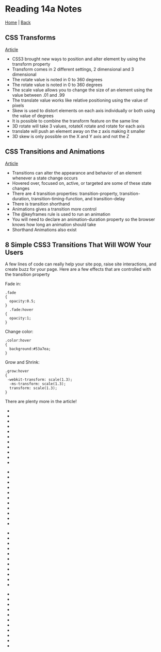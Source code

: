 # Reading 14a Notes

[Home](/README.md) | [Back](/201-main/201TableofContents.md)

## CSS Transforms

[Article](https://learn.shayhowe.com/advanced-html-css/css-transforms/)

<ul>
  <li>CSS3 brought new ways to position and alter element by using the transform property </li>
  <li>Transform comes in 2 different settings, 2 dimensional and 3 dimensional</li>
  <li>The rotate value is noted in 0 to 360 degrees </li>
  <li>The rotate value is noted in 0 to 360 degrees </li>
  <li>The scale value allows you to change the size of an element using the value between .01 and .99</li>
  <li>The translate value works like relative positioning using the value of pixels</li>
  <li> Skew is used to distort elements on each axis individually or both using the value of degrees</li>
  <li>It is possible to combine the transform feature on the same line</li>
  <li>3D rotate will take 3 values, rotateX rotate and rotate for each axis</li>
  <li>translate will push an element away on the z axis making it smaller</li>
  <li>3D skew is only possible on the X and Y axis and not the Z</li>
</ul>

## CSS Transitions and Animations

[Article](https://learn.shayhowe.com/advanced-html-css/transitions-animations/)

<ul>
  <li>Transitions can alter the appearance and behavior of an element whenever a state change occurs</li>
  <li>Hovered over, focused on, active, or targeted are some of these state changes</li>
  <li>There are 4 transition properties: transition-property, transition-duration, transition-timing-function, and transition-delay </li>
  <li>There is transition shorthand</li>
  <li>Animations gives a transition more control</li>
  <li>The @keyframes rule is used to run an animation</li>
  <li>You will need to declare an animation-duration property so the browser knows how long an animation should take</li>
  <li>Shorthand Animations also exist </li>
  
</ul>

## 8 Simple CSS3 Transitions That Will WOW Your Users

A few lines of code can really help your site pop, raise site interactions, and create buzz for your page. Here are a few effects  that are controlled with the transition property


Fade in:

    .fade
    {
      opacity:0.5;
    }
      .fade:hover
    {
      opacity:1;
    }

Change color:

    .color:hover
    {
      background:#53a7ea;
    }


Grow and Shrink:

    .grow:hover
    {
     -webkit-transform: scale(1.3);
      -ms-transform: scale(1.3);
      transform: scale(1.3);
    }

There are plenty more in the article! 




<ul>
  <li></li>
  <li></li>
  <li> </li>
  <li></li>
  <li></li>
  <li></li>
  <li></li>
  <li></li>
  <li></li>
  <li></li>
  <li></li>
</ul>

<ul>
  <li></li>
  <li></li>
  <li> </li>
  <li></li>
  <li></li>
  <li></li>
  <li></li>
  <li></li>
  <li></li>
  <li></li>
  <li></li>
</ul>

<ul>
  <li></li>
  <li></li>
  <li> </li>
  <li></li>
  <li></li>
  <li></li>
  <li></li>
  <li></li>
  <li></li>
  <li></li>
  <li></li>
</ul>

<ul>
  <li></li>
  <li></li>
  <li> </li>
  <li></li>
  <li></li>
  <li></li>
  <li></li>
  <li></li>
  <li></li>
  <li></li>
  <li></li>
</ul>
